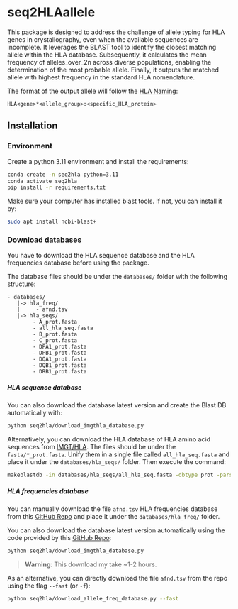 # seq2HLAallele

This package is designed to address the challenge of allele typing for HLA genes
in crystallography, even when the available sequences are incomplete. 
It leverages the BLAST tool to identify the closest matching allele within the 
HLA database. Subsequently, it calculates the mean frequency of alleles_over_2n 
across diverse populations, enabling the determination of the most probable allele.
Finally, it outputs the matched allele with highest frequency in the standard
HLA nomenclature.

The format of the output allele will follow the [HLA Naming](https://hla.alleles.org/nomenclature/naming.html 
): 
```
HLA<gene>*<allele_group>:<specific_HLA_protein>
```

## Installation
### Environment
Create a python 3.11 environment and install the requirements:
```bash
conda create -n seq2hla python=3.11
conda activate seq2hla
pip install -r requirements.txt
```
Make sure your computer has installed blast tools. If not, you can install it by:
```bash
sudo apt install ncbi-blast+
```
### Download databases
You have to download the HLA sequence database and the HLA frequencies database
before using the package.

The database files should be under the `databases/` folder with the following
structure:
```
- databases/
   |-> hla_freq/
   |     - afnd.tsv
   |-> hla_seqs/
        - A_prot.fasta
        - all_hla_seq.fasta
        - B_prot.fasta
        - C_prot.fasta
        - DPA1_prot.fasta
        - DPB1_prot.fasta
        - DQA1_prot.fasta
        - DQB1_prot.fasta
        - DRB1_prot.fasta
```

##### HLA sequence database
You can also download the database latest version and create the Blast DB
automatically with:
```bash
python seq2hla/download_imgthla_database.py
```

Alternatively, you can download the HLA database of HLA amino acid sequences from
[IMGT/HLA](https://github.com/ANHIG/IMGTHLA/tree/Latest/).
The files should be under the `fasta/*_prot.fasta`. 
Unify them in a single file
called `all_hla_seq.fasta` and place it under the `databases/hla_seqs/` folder.
Then execute the command:
```bash
makeblastdb -in databases/hla_seqs/all_hla_seq.fasta -dbtype prot -parse_seqids
```

##### HLA frequencies database
You can manually download the file `afnd.tsv` HLA frequencies database from this 
[GitHub Repo](https://github.com/slowkow/allelefrequencies/tree/main) and place
it under the `databases/hla_freq/` folder.

You can also download the database latest version automatically using the code 
provided by this [GitHub Repo](https://github.com/slowkow/allelefrequencies/tree/main):
```bash
python seq2hla/download_imgthla_database.py
```
> **Warning**: This download my take ~1-2 hours. 

As an alternative, you can directly download the file `afnd.tsv` from the
repo using the flag `--fast` (or `-f`):
```bash
python seq2hla/download_allele_freq_database.py --fast
```


